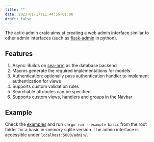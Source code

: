 ```yaml
---
title: ""
date: 2023-01-17T11:44:56+01:00
draft: false
---
```


The actix-admin crate aims at creating a web admin interface similar to other admin interfaces (such as [flask-admin](https://github.com/flask-admin/flask-admin) in python).

## Features
1. Async: Builds on [sea-orm](https://crates.io/crates/sea-orm) as the database backend
2. Macros generate the required implementations for models
3. Authentication: optionally pass authentication handler to implement authentication for views
4. Supports custom validation rules
5. Searchable attributes can be specified
6. Supports custom views, handlers and groups in the Navbar

## Example

Check the [examples](https://github.com/mgugger/actix-admin/tree/main/examples) and run  ```cargo run --example basic``` from the root folder for a basic in-memory sqlite version. The admin interface is accessible under ```localhost:5000/admin/```.